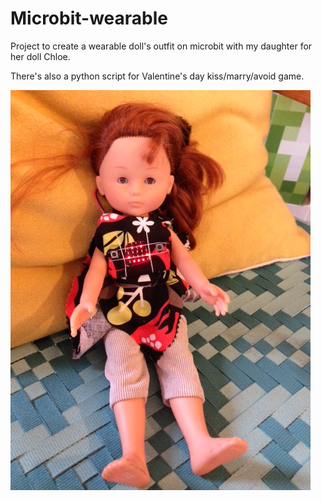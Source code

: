 # Microbit-wearable
Project to create a wearable doll's outfit on microbit with my daughter for her doll Chloe.

There's also a python script for Valentine's day kiss/marry/avoid game.

![pic](/IMG_7245.JPG)
